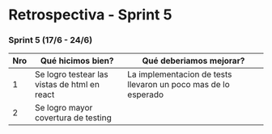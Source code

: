 
# Retrospectiva - Sprint 5


### Sprint 5 (17/6 - 24/6)

Nro | Qué hicimos bien?   									   | Qué deberiamos mejorar? 							 		    | 
----|----------------------------------------------------------|----------------------------------------------------------------|
1   |  Se logro testear las vistas de html en react   		   | La implementacion de tests llevaron un poco mas de lo esperado |     						 		 
2   |  Se logro mayor covertura de testing   		   		   |      					     		   					     	|



